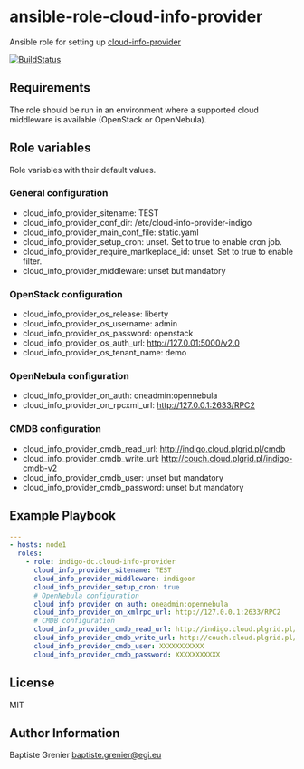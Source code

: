 # ansible-role-cloud-info-provider

Ansible role for setting up [cloud-info-provider](https://github.com/indigo-dc/cloud-info-provider)

[![BuildStatus](https://travis-ci.org/indigo-dc/ansible-role-cloud-info-provider.svg?branch=master)](https://travis-ci.org/indigo-dc/ansible-role-cloud-info-provider)

## Requirements

The role should be run in an environment where a supported cloud middleware is
available (OpenStack or OpenNebula).

## Role variables

Role variables with their default values.

### General configuration

* cloud_info_provider_sitename: TEST
* cloud_info_provider_conf_dir: /etc/cloud-info-provider-indigo
* cloud_info_provider_main_conf_file: static.yaml
* cloud_info_provider_setup_cron: unset. Set to true to enable cron job.
* cloud_info_provider_require_martkeplace_id: unset. Set to true to enable filter.
* cloud_info_provider_middleware: unset but mandatory

### OpenStack configuration

* cloud_info_provider_os_release: liberty
* cloud_info_provider_os_username: admin
* cloud_info_provider_os_password: openstack
* cloud_info_provider_os_auth_url: http://127.0.01:5000/v2.0
* cloud_info_provider_os_tenant_name: demo

### OpenNebula configuration

* cloud_info_provider_on_auth: oneadmin:opennebula
* cloud_info_provider_on_rpcxml_url: http://127.0.0.1:2633/RPC2

### CMDB configuration

* cloud_info_provider_cmdb_read_url: http://indigo.cloud.plgrid.pl/cmdb
* cloud_info_provider_cmdb_write_url: http://couch.cloud.plgrid.pl/indigo-cmdb-v2
* cloud_info_provider_cmdb_user: unset but mandatory
* cloud_info_provider_cmdb_password: unset but mandatory

## Example Playbook

``` yaml
---
- hosts: node1
  roles:
    - role: indigo-dc.cloud-info-provider
      cloud_info_provider_sitename: TEST
      cloud_info_provider_middleware: indigoon
      cloud_info_provider_setup_cron: true
      # OpenNebula configuration
      cloud_info_provider_on_auth: oneadmin:opennebula
      cloud_info_provider_on_xmlrpc_url: http://127.0.0.1:2633/RPC2
      # CMDB configuration
      cloud_info_provider_cmdb_read_url: http://indigo.cloud.plgrid.pl/cmdb
      cloud_info_provider_cmdb_write_url: http://couch.cloud.plgrid.pl/indigo-cmdb-v2
      cloud_info_provider_cmdb_user: XXXXXXXXXXX
      cloud_info_provider_cmdb_password: XXXXXXXXXXX
```

## License

MIT

## Author Information

Baptiste Grenier <baptiste.grenier@egi.eu>

